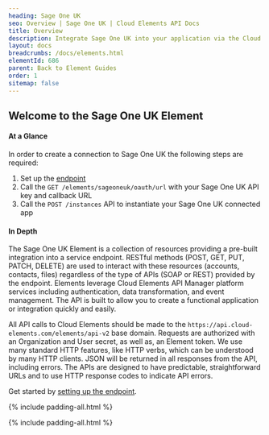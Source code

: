 ```yaml
---
heading: Sage One UK
seo: Overview | Sage One UK | Cloud Elements API Docs
title: Overview
description: Integrate Sage One UK into your application via the Cloud Elements APIs.
layout: docs
breadcrumbs: /docs/elements.html
elementId: 686
parent: Back to Element Guides
order: 1
sitemap: false
---
```


## Welcome to the Sage One UK Element


#### At a Glance

In order to create a connection to Sage One UK the following steps are required:

1. Set up the [endpoint](sage-one-uk-endpoint-setup.html)
2. Call the `GET /elements/sageoneuk/oauth/url` with your Sage One UK API key and callback URL
3. Call the `POST /instances` API to instantiate your Sage One UK connected app

#### In Depth

The Sage One UK Element is a collection of resources providing a pre-built integration into a service endpoint. RESTful methods (POST, GET, PUT, PATCH, DELETE) are used to interact with these resources (accounts, contacts, files) regardless of the type of APIs (SOAP or REST) provided by the endpoint. Elements leverage Cloud Elements API Manager platform services including authentication, data transformation, and event management.  The API is built to allow you to create a functional application or integration quickly and easily.

All API calls to Cloud Elements should be made to the `https://api.cloud-elements.com/elements/api-v2` base domain. Requests are authorized with an Organization and User secret, as well as, an Element token.  We use many standard HTTP features, like HTTP verbs, which can be understood by many HTTP clients. JSON will be returned in all responses from the API, including errors. The APIs are designed to have predictable, straightforward URLs and to use HTTP response codes to indicate API errors.

Get started by [setting up the endpoint](sage-one-uk-endpoint-setup.html).

{% include padding-all.html %}

{% include padding-all.html %}
